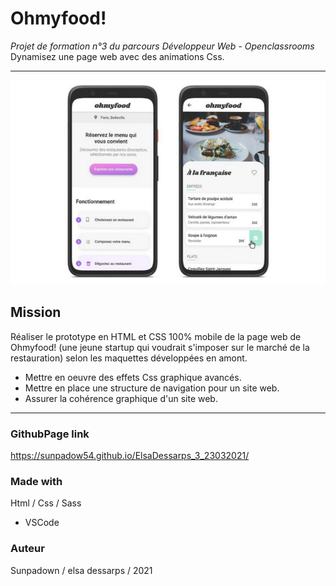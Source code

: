 # Ohmyfood!

*Projet de formation n°3 du parcours Développeur Web - Openclassrooms*
Dynamisez une page web avec des animations Css.

***

![maquette Ohmyfood](/img/maquette_ohmyfood.jpg "maquette mobile ohmyfood.")

## Mission

Réaliser le prototype en HTML et CSS 100% mobile de la page web de Ohmyfood! (une jeune startup qui voudrait s'imposer sur le marché de la restauration) selon les maquettes développées en amont.


* Mettre en oeuvre des effets Css graphique avancés.
* Mettre en place une structure de navigation pour un site web.
* Assurer la cohérence graphique d'un site web.

***

### GithubPage link

https://sunpadow54.github.io/ElsaDessarps_3_23032021/


### Made with

Html / Css / Sass

* VSCode

### Auteur

Sunpadown / elsa dessarps / 2021
